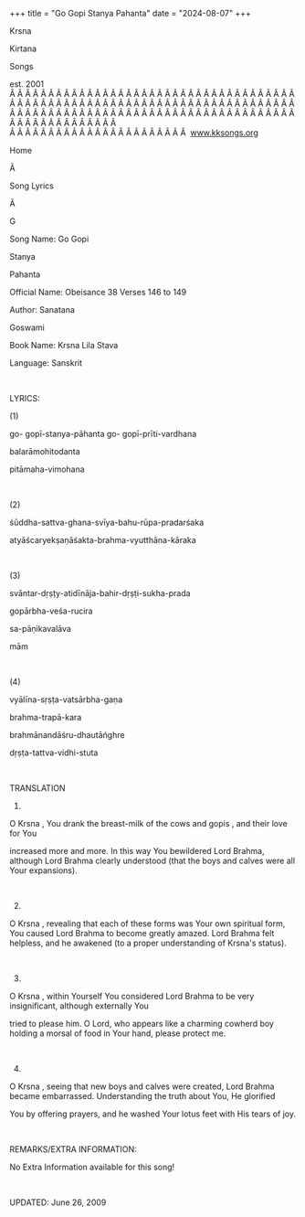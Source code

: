 +++ 
title = "Go Gopi Stanya Pahanta"
date = "2024-08-07"
+++

Krsna
 
Kirtana
 
Songs

est. 2001
Â Â Â Â Â Â Â Â Â Â Â Â Â Â Â Â Â Â Â Â Â Â Â Â Â Â Â Â Â Â Â Â Â Â Â Â Â Â Â Â Â Â Â Â Â Â Â Â Â Â Â Â Â Â Â Â Â Â Â Â Â Â Â Â Â Â Â Â Â Â Â Â Â Â Â Â Â Â Â Â Â Â Â Â Â Â Â Â Â Â Â Â Â Â Â Â Â Â Â Â Â Â Â Â Â Â Â Â Â Â Â Â Â Â Â Â Â Â Â Â Â Â Â Â Â  
Â Â Â Â Â Â Â Â Â Â Â Â Â Â Â Â Â Â Â Â Â Â Â  
www.kksongs.org








Home


Ã 
 
Song Lyrics
 
Ã 
 
G


Song Name: Go 
Gopi
 
Stanya
 
Pahanta


Official Name: Obeisance 38 Verses 146 to 149


Author: 
Sanatana
 
Goswami


Book Name: 
Krsna
 Lila 
Stava


Language: 
Sanskrit




 


LYRICS:


(1)


go-
gopī-stanya-pāhanta
 go-
gopī-prīti-vardhana




balarāmohitodanta
 
pitāmaha-vimohana


 


(2)


śūddha-sattva-ghana-svīya-bahu-rūpa-pradarśaka
 


atyāścaryekṣaṇāśakta-brahma-vyutthāna-kāraka


 


(3)


svāntar-dṛṣṭy-atidīnāja-bahir-dṛṣṭi-sukha-prada
 


gopārbha-veśa-rucira
 
sa-pāṇikavalāva


mām


 


(4)


vyālīna-sṛṣṭa-vatsārbha-gaṇa
 
brahma-trapā-kara
 


brahmānandāśru-dhautāńghre
 
dṛṣṭa-tattva-vidhi-stuta


 


TRANSLATION


1)
O 
Krsna
, You drank the breast-milk of the cows and 
gopis
, and their love for 
You

increased more and more. In this way 
You
 bewildered
Lord Brahma, although Lord Brahma clearly understood (that the boys and calves
were all Your expansions).


 


2)
O 
Krsna
, revealing that each of these forms was 
Your
 own spiritual form, You caused Lord Brahma to become
greatly amazed. Lord Brahma felt helpless, and he awakened (to a proper
understanding of 
Krsna's
 status).


 


3)
O 
Krsna
, within Yourself You considered Lord Brahma
to be very insignificant, although externally 
You

tried to please him. O Lord, who appears like a charming cowherd boy holding a 
morsal
 of food in 
Your
 hand,
please protect me.


 


4)
O 
Krsna
, seeing that new boys and calves were created,
Lord Brahma became embarrassed. Understanding the truth about You, He glorified

You
 by offering prayers, and he washed Your lotus feet
with His tears of joy.


 


REMARKS/EXTRA INFORMATION:


No Extra Information available for this song!


 


UPDATED:
 June 26, 2009
